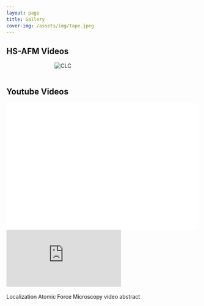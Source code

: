 ```yaml
---
layout: page
title: Gallery
cover-img: /assets/img/tape.jpeg
---
```

## HS-AFM Videos
 <head>
<meta name="viewport" content="width=device-width, initial-scale=1">
<style>
img {
  display: block;
  margin-left: auto;
  margin-right: auto;
}
</style>
</head>
<img src="/assets/img/CLC.gif" alt="CLC" style="width:50%;">
 <br /> 

## Youtube Videos
 
<div class="wrapper">
    <div class="h_iframe">
        <!-- a transparent image is preferable -->
        <img class="ratio" src="/assets/img/16 9.png">
        <iframe src="http://www.youtube.com/embed/YhIELjy4fak" frameborder="0" allowfullscreen></iframe>
    </div>
    <p>Localization Atomic Force Microscopy video abstract</p>
</div>

 <br /> 
<iframe width="100%" height= src="https://www.youtube.com/embed/YhIELjy4fak" frameborder="0" allow="accelerometer; autoplay; clipboard-write; encrypted-media; gyroscope; picture-in-picture" allowfullscreen></iframe>
